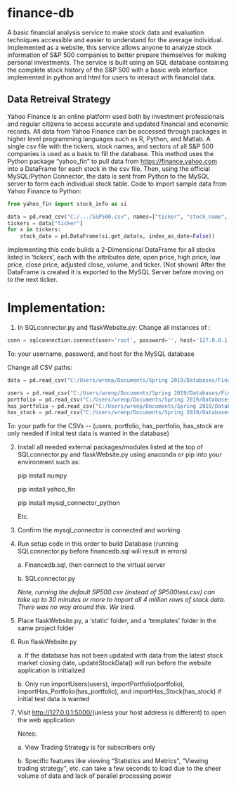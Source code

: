 # finance-db
A basic financial analysis service to make stock data and evaluation techniques accessible and easier to understand for the average individual. Implemented as a website, this service allows anyone to analyze stock information of S&P 500 companies to better prepare themselves for making personal investments.
The service is built using an SQL database containing the complete stock history of the S&amp;P 500 with a basic web interface implemented in python and html for users to interact with financial data.

## Data Retreival Strategy

Yahoo Finance is an online platform used both by investment professionals and regular citizens to access accurate and updated financial and economic records. All data from Yahoo Finance can be accessed through packages in higher level programming languages such as R, Python, and Matlab. A single csv file with the tickers, stock names, and sectors of all S&P 500 companies is used as a basis to fill the database. This method uses the Python package “yahoo_fin” to pull data from https://finance.yahoo.com into a DataFrame for each stock in the csv file. Then, using the official MySQL/Python Connector, the data is sent from Python to the MySQL server to form each individual stock table. 
Code to import sample data from Yahoo Finance to Python:

```python
from yahoo_fin import stock_info as si

data = pd.read_csv("C:/.../S&P500.csv", names=["ticker", "stock_name", "sector"])
tickers = data["ticker"]
for x in tickers:
	stock_data = pd.DataFrame(si.get_data(x, index_as_date=False))
```

Implementing this code builds a 2-Dimensional DataFrame for all stocks listed in ‘tickers’, each with the attributes date, open price, high price, low price, close price, adjusted close, volume, and ticker. (Not shown) After the DataFrame is created it is exported to the MySQL Server before moving on to the next ticker.

# Implementation:

1. In SQLconnector.py and flaskWebsite.py: 
  Change all instances of :
  ```python
  conn = sqlconnection.connect(​user​=​'root'​, ​password​=​''​, ​host​=​'127.0.0.1'​, database​=​'financedb'​) 
  ```
  To: your username, password, and host for the MySQL database 
 
  Change all CSV paths:
  ```python
  data = pd.read_csv(​"C:/Users/wrenp/Documents/Spring 2019/Databases/Final Project/S&P500.csv"​, ​names​=[​"ticker"​, ​"stock_name"​, ​"sector"​]) 
  
  users = pd.read_csv(​"C:/Users/wrenp/Documents/Spring 2019/Databases/Final Project/usersimporttest.csv"​, ​names​=[​"username"​, ​"password"​, ​"fname"​, ​"lname"​, ​"email"​, "subscriber"​]) 
  portfolio = pd.read_csv(​"C:/Users/wrenp/Documents/Spring 2019/Databases/Final Project/portfolioimporttest.csv"​, ​names​=[​"portfolio_name"​]) 
  has_portfolio = pd.read_csv(​"C:/Users/wrenp/Documents/Spring 2019/Databases/Final Project/has_portfolioimporttest.csv"​, ​names​=[​"login_id"​,​"portfolio_id"​]) 
  has_stock = pd.read_csv(​"C:/Users/wrenp/Documents/Spring 2019/Databases/Final Project/has_stockimporttest.csv"​, ​names​=[​"portfolio_id"​, ​"ticker"​]) 
  ```
  To: your path for the CSVs -- (users, portfolio, has_portfolio, has_stock are only needed if inital test data is wanted in the database)
  
2. Install all needed external packages/modules listed at the top of SQLconnector.py and flaskWebsite.py using anaconda or pip into your environment such as: 

    pip install numpy 
    
    pip install yahoo_fin 
    
    pip install mysql_connector_python 
    
    Etc. 
  
3. Confirm the mysql_connector is connected and working 

4. Run setup code in this order to build Database (running SQLconnector.py before financedb.sql will result in errors) 

    a. Financedb.sql, then connect to the virtual server 
    
    b. SQLconnector.py 
    
    *Note, running the default SP500.csv (instead of SP500test.csv) can take up to 30 minutes or more to import all 4 million rows of stock data. There was no way around this. We tried.*
    
5. Place flaskWebsite.py, a ‘static’ folder, and a ‘templates’ folder in the same project folder 

6. Run flaskWebsite.py 

    a. If the database has not been updated with data from the latest stock market closing date, updateStockData() will run before the website application is initialized 
    
    b. Only run importUsers(users), importPortfolio(portfolio), importHas_Portfolio(has_portfolio), and importHas_Stock(has_stock) if initial test data is wanted
    
7. Visit ​http://127.0.0.1:5000/​ (unless your host address is different) to open the web application 

    Notes: 
    
      a. View Trading Strategy is for subscribers only 
      
      b. Specific features like viewing “Statistics and Metrics”, “Viewing trading strategy”, etc. can take a few seconds to load due to the sheer volume of data and lack of parallel processing power 
